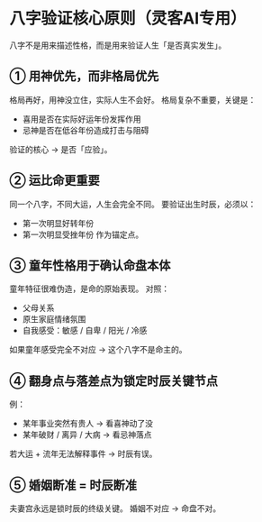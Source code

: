 # 八字验证核心原则（灵客AI专用）

八字不是用来描述性格，而是用来验证人生「是否真实发生」。

## ① 用神优先，而非格局优先
格局再好，用神没立住，实际人生不会好。
格局复杂不重要，关键是：
- 喜用是否在实际好运年份发挥作用
- 忌神是否在低谷年份造成打击与阻碍

验证的核心 → 是否「应验」。

## ② 运比命更重要
同一个八字，不同大运，人生会完全不同。
要验证出生时辰，必须以：
- 第一次明显好转年份
- 第一次明显受挫年份
作为锚定点。

## ③ 童年性格用于确认命盘本体
童年特征很难伪造，是命的原始表现。
对照：
- 父母关系
- 原生家庭情绪氛围
- 自我感受：敏感 / 自卑 / 阳光 / 冷感

如果童年感受完全不对应 → 这个八字不是命主的。

## ④ 翻身点与落差点为锁定时辰关键节点
例：
- 某年事业突然有贵人 → 看喜神动了没
- 某年破财 / 离异 / 大病 → 看忌神落点

若大运 + 流年无法解释事件 → 时辰有误。

## ⑤ 婚姻断准 = 时辰断准
夫妻宫永远是锁时辰的终级关键。
婚姻不对应 → 命盘不对。
